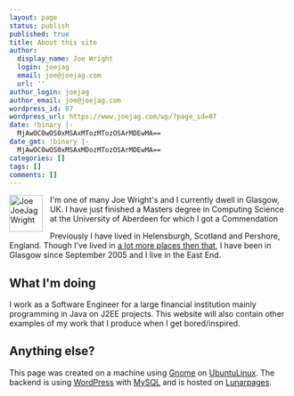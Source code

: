 ```yaml
---
layout: page
status: publish
published: true
title: About this site
author:
  display_name: Joe Wright
  login: joejag
  email: joe@joejag.com
  url: ''
author_login: joejag
author_email: joe@joejag.com
wordpress_id: 87
wordpress_url: https://www.joejag.com/wp/?page_id=87
date: !binary |-
  MjAwOC0wOS0xMSAxMTozMTozOSArMDEwMA==
date_gmt: !binary |-
  MjAwOC0wOS0xMSAxMDozMTozOSArMDEwMA==
categories: []
tags: []
comments: []
---
```

<p><img src="/i/joejager.jpg" width="60" height="66" border="0" alt="Joe JoeJag Wright" align="left" id="Headshot" style="padding-right: 10px;" />I'm one of many Joe Wright's and I currently dwell in Glasgow, UK.  I have just finished a Masters degree in Computing Science at the University of Aberdeen for which I got a Commendation</p>
<p>Previously I have lived in Helensburgh, Scotland and Pershore, England.  Though I've lived in <a href="http://maps.google.co.uk/?q=https://www.joejag.com/mylife.kml?doit">a lot more places then that</a>, I have been in Glasgow since September 2005 and I live in the East End.</p></p>
<h2>What I'm doing</h2></p>
<p>I work as a Software Engineer for a large financial institution mainly programming in Java on J2EE projects.  This website will also contain other examples of my work that I produce when I get bored/inspired.</p></p>
<h2>Anything else?</h2></p>
<p>This page was created on a machine using <a href="http://www.gnome.org/">Gnome</a> on <a href="http://www.ubuntulinux.org/">UbuntuLinux</a>.  The backend is using <a href="http://wordpress.org/">WordPress</a> with <a href="http://www.mysql.com/">MySQL</a> and is hosted on <a href="http://www.lunarpages.com/?id=joejag2">Lunarpages</a>.</p></p>
